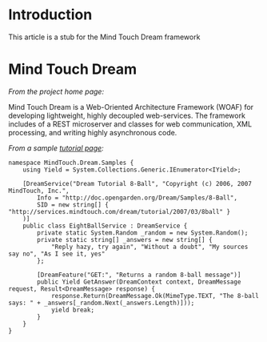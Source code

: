 # Introduction #
This article is a stub for the Mind Touch Dream framework

# Mind Touch Dream #
_From the project home page:_

Mind Touch Dream is a Web-Oriented Architecture Framework (WOAF) for developing lightweight, highly decoupled web-services.  The framework includes of a REST microserver and classes for web communication, XML processing, and writing highly asynchronous code.

_From a sample [tutorial page](http://developer.mindtouch.com/Dream/Tutorials/Creating_a_Magic_8-Ball_service):_
```
namespace MindTouch.Dream.Samples {
    using Yield = System.Collections.Generic.IEnumerator<IYield>;

    [DreamService("Dream Tutorial 8-Ball", "Copyright (c) 2006, 2007 MindTouch, Inc.",
        Info = "http://doc.opengarden.org/Dream/Samples/8-Ball",
        SID = new string[] { "http://services.mindtouch.com/dream/tutorial/2007/03/8ball" }
    )]
    public class EightBallService : DreamService {
        private static System.Random _random = new System.Random();
        private static string[] _answers = new string[] {
            "Reply hazy, try again", "Without a doubt", "My sources say no", "As I see it, yes" 
        };

        [DreamFeature("GET:", "Returns a random 8-ball message")]
        public Yield GetAnswer(DreamContext context, DreamMessage request, Result<DreamMessage> response) {
            response.Return(DreamMessage.Ok(MimeType.TEXT, "The 8-ball says: " + _answers[_random.Next(_answers.Length)]));
            yield break;
        }
    }
}
```